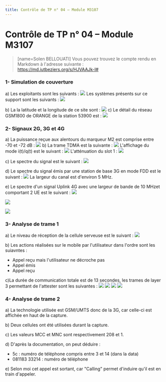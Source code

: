 ```yaml
---
title: Contrôle de TP n° 04 – Module M3107
---
```


# Contrôle de TP n° 04 – Module M3107
> [name=Solen BELLOUATI]
> Vous pouvez trouvez le compte rendu en Markdown à l'adresse suivante : 
> https://md.iutbeziers.org/s/HJVAAJk-I#

### 1- Simulation de couverture 
a)
Les exploitants sont les suivants : 
![](https://i.imgur.com/qxGBjbX.png)
Les systèmes présents sur ce support sont les suivants : 
![](https://i.imgur.com/c5stpTP.png)

b)
La la latitude et la longitude de ce site sont : 
![](https://i.imgur.com/9ZFvWni.png)
c)
Le détail du réseau GSM1800 de ORANGE de la station 53900 est : 
![](https://i.imgur.com/VK2OJ4V.png)




### 2- Signaux 2G, 3G et 4G
a)
La puissance reçue aux alentours du marqueur M2 est comprise entre -70 et -72 dB : 
![](https://i.imgur.com/mg3RA8M.png)
b)
La trame TDMA est la suivante : 
![](https://i.imgur.com/pkixhYT.png)
L'affichage du mode i(t)/q(t) est le suivant : 
![](https://i.imgur.com/wFNq7L5.png)
L'atténuation du slot 1 : 
![](https://i.imgur.com/CFIz1pe.png)

c)
Le spectre du signal est le suivant : 
![](https://i.imgur.com/ayhy3Yn.png)

d)
Le spectre du signal émis par une station de base 3G en mode FDD est le suivant : 
![](https://i.imgur.com/rJqZRYc.png)
La largeur du canal est d'environ 5 MHz.

e)
Le spectre d'un signal Uplink 4G avec une largeur de bande de 10 MHzet comportant 2 UE est le suivant : 
![](https://i.imgur.com/AnXK3O9.png)

![](https://i.imgur.com/0wSA961.png)

![](https://i.imgur.com/8s9ClPR.png)

### 3- Analyse de trame 1
a)
Le niveau de réception de la cellule serveuse est le suivant : 
![](https://i.imgur.com/WGoSzfG.png)

b)
Les actions réalisées sur le mobile par l'utilisateur dans l'ordre sont les suiavntes : 
 - Appel reçu mais l'utilisateur ne décroche pas
 - Appel émis
 - Appel reçu

c)La durée de communication totale est de 13 secondes, les trames de layer 3 permettant de l'attester sont les suivantes : 
![](https://i.imgur.com/pBwQBC5.png)
![](https://i.imgur.com/8q7w4cH.png)
![](https://i.imgur.com/QF5ioOM.png)
![](https://i.imgur.com/1nS3TkL.png)

### 4- Analyse de trame 2
a) 
La technologie utilisée est GSM/UMTS donc de la 3G, car celle-ci est affichée en haut de la capture.

b)
Deux cellules ont été utilisées durant la capture.

c)
Les valeurs MCC et MNC sont respectivement 208 et 1.

d)
D'après la documentation, on peut déduire : 
- 5c : numéro de téléphone compris entre 3 et 14 (dans la data)
- 081183 33214 : numéro de téléphone

e)
Selon moi cet appel est sortant, car "Calling" permet d'induire qu'il est en train d'appeler.




